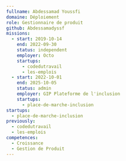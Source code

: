```yaml
---
fullname: Abdessamad Youssfi
domaine: Déploiement
role: Gestionnaire de produit
github: Abdessamadyssf
missions:
  - start: 2019-10-14
    end: 2022-09-30
    status: independent
    employer: Octo
    startups:
      - codedutravail
      - les-emplois
  - start: 2022-10-01
    end: 2025-10-05
    status: admin
    employer: GIP Plateforme de l'inclusion
    startups:
      - place-de-marche-inclusion
startups:
  - place-de-marche-inclusion
previously:
  - codedutravail
  - les-emplois
competences:
  - Croissance
  - Gestion de Produit
---
```

